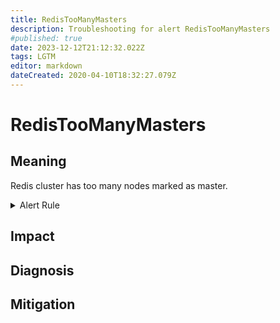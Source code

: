 ```yaml
---
title: RedisTooManyMasters
description: Troubleshooting for alert RedisTooManyMasters
#published: true
date: 2023-12-12T21:12:32.022Z
tags: LGTM
editor: markdown
dateCreated: 2020-04-10T18:32:27.079Z
---
```


# RedisTooManyMasters

## Meaning
[//]: # "Short paragraph that explains what the alert means"
Redis cluster has too many nodes marked as master.

<details>
  <summary>Alert Rule</summary>

  ```yaml
alert: RedisTooManyMasters
expr: count(redis_instance_info{role="master"}) > 1
for: 0m
labels:
    severity: critical
annotations:
    summary: Redis too many masters (instance {{ $labels.instance }})
    description: |-
        Redis cluster has too many nodes marked as master.
          VALUE = {{ $value }}
          LABELS = {{ $labels }}
    runbook: https://github.com/srerun/prometheus-alerts/content/runbooks/RedisTooManyMasters

  ```
</details>


## Impact
[//]: # "What could / will happen if the alert is not addressed"



## Diagnosis
[//]: # "Steps to take to identify the cause of the problem"



## Mitigation
[//]: # "The steps necessary to resolve the alert"

